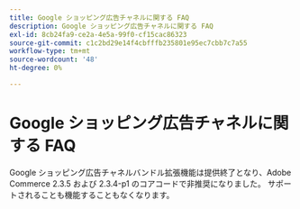 ```yaml
---
title: Google ショッピング広告チャネルに関する FAQ
description: Google ショッピング広告チャネルに関する FAQ
exl-id: 8cb24fa9-ce2a-4e5a-99f0-cf15cac86323
source-git-commit: c1c2bd29e14f4cbfffb235801e95ec7cbb7c7a55
workflow-type: tm+mt
source-wordcount: '48'
ht-degree: 0%

---
```


# Google ショッピング広告チャネルに関する FAQ

Google ショッピング広告チャネルバンドル拡張機能は提供終了となり、Adobe Commerce 2.3.5 および 2.3.4-p1 のコアコードで非推奨になりました。 サポートされることも機能することもなくなります。
